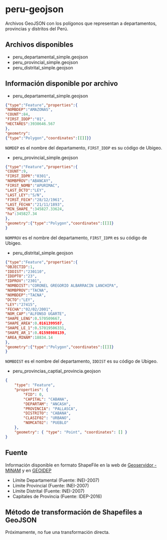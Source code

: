 peru-geojson
============
Archivos GeoJSON con los polígonos que representan a departamentos, provincias y distritos del Perú.

Archivos disponibles
--------------------
* peru_departamental_simple.geojson
* peru_provincial_simple.geojson
* peru_distrital_simple.geojson

Información disponible por archivo
----------------------------------
* peru_departamental_simple.geojson

```json
{"type":"Feature","properties":{
"NOMBDEP":"AMAZONAS",
"COUNT":84,
"FIRST_IDDP":"01",
"HECTARES":3930646.567
},
"geometry":
{"type":"Polygon","coordinates":[[]]}}
```

`NOMDEP` es el nombre del departamento, `FIRST_IDDP` es su código de Ubigeo.

* peru_provincial_simple.geojson

```json
{"type":"Feature","properties":{
"COUNT":9,
"FIRST_IDPR":"0301",
"NOMBPROV":"ABANCAY",
"FIRST_NOMB":"APURIMAC",
"LAST_DCTO":"LEY",
"LAST_LEY":"S/N",
"FIRST_FECH":"28/12/1961",
"LAST_FECHA":"21/11/1893",
"MIN_SHAPE_":345827.33624,
"ha":345827.34
},
"geometry":{"type":"Polygon","coordinates":[[]]}
}
```

`NOMPROV` es el nombre del departamento, `FIRST_IDPR` es su código de Ubigeo.

* peru_distrital_simple.geojson

```json
{"type":"Feature","properties":{
"OBJECTID":1,
"IDDIST":"230110",
"IDDPTO":"23",
"IDPROV":"2301",
"NOMBDIST":"CORONEL GREGORIO ALBARRACIN LANCHIPA",
"NOMBPROV":"TACNA",
"NOMBDEP":"TACNA",
"DCTO":"LEY",
"LEY":"27415",
"FECHA":"02/02/2001",
"NOM_CAP":"ALFONSO UGARTE",
"SHAPE_LENG":0.570509667,
"SHAPE_AREA":0.0161399587,
"SHAPE_LE_1":0.57019506331,
"SHAPE_AR_1":0.01598980139,
"AREA_MINAM":18834.14
},
"geometry":{"type":"Polygon","coordinates":[[]]}
}
```

`NOMBDIST` es el nombre del departamento, `IDDIST` es su código de Ubigeo.

* peru_provincias_captial_provincia.geojson

```json
{
	"type": "Feature",
	"properties": {
		"FID": 0,
		"CAPITAL": "CABANA",
		"DEPARTAM": "ANCASH",
		"PROVINCIA": "PALLASCA",
		"DISTRITO": "CABANA",
		"CLASIF02": "URBANO",
		"NOMCAT02": "PUEBLO"
	},
	"geometry": { "type": "Point", "coordinates": [] }
}
```

Fuente
------
Información disponible en formato ShapeFile en la web de [Geoservidor - MINAM](http://geoservidor.minam.gob.pe/geoservidor/download.aspx) y
en [GEOIDEP](http://www.geoidep.gob.pe/)

* Límite Departamental (Fuente: INEI-2007)
* Límite Provincial (Fuente: INEI-2007)
* Límite Distrital (Fuente: INEI-2007)
* Capitales de Provincia (Fuente: IDEP-2016)

Método de transformación de Shapefiles a GeoJSON
------------------------------------------------
Próximamente, no fue una transformación directa.
